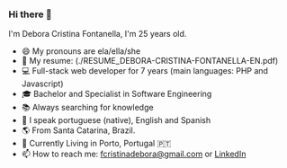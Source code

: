 ### Hi there 🙋

I'm Debora Cristina Fontanella, I'm 25 years old.

- 😄 My pronouns are ela/ella/she
- 📄 My resume: (./RESUME_DEBORA-CRISTINA-FONTANELLA-EN.pdf)
- 💻 Full-stack web developer for 7 years (main languages: PHP and Javascript)
- 🎓 Bachelor and Specialist in Software Engineering
- 📚 Always searching for knowledge
- 💬 I speak portuguese (native), English and Spanish
- 🌎 From Santa Catarina, Brazil.
- 📍 Currently Living in Porto, Portugal 🇵🇹
- 📫 How to reach me: fcristinadebora@gmail.com or [LinkedIn](https://www.linkedin.com/in/dcfontanella/)
